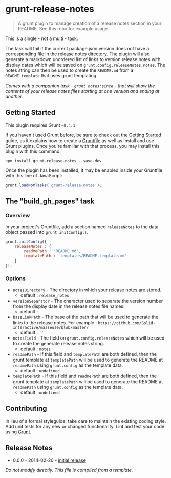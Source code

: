 # grunt-release-notes
> A grunt plugin to manage creation of a release notes section in your README. See this repo for example usage.

This is a single - not a multi - task.

The task will fail if the current package.json.version does not have a corresponding file in the release notes directory.
The plugin will also generate a markdown unordered list of links to version release notes with display dates which will
be saved on `grunt.config.releaseNotes.notes`. The notes string can then be used to create the `README.md` from a `README.template`
that uses grunt templating.

_Comes with a companion task - `grunt notes:since` -  that will show the contents of your release notes files starting at one version and ending at another._

## Getting Started
This plugin requires Grunt `~0.4.1`

If you haven't used [Grunt](http://gruntjs.com/) before, be sure to check out the [Getting Started](http://gruntjs.com/getting-started) guide, as it explains how to create a [Gruntfile](http://gruntjs.com/sample-gruntfile) as well as install and use Grunt plugins. Once you're familiar with that process, you may install this plugin with this command:

```shell
npm install grunt-release-notes --save-dev
```

Once the plugin has been installed, it may be enabled inside your Gruntfile with this line of JavaScript:

```js
grunt.loadNpmTasks('grunt-release-notes');
```

## The "build_gh_pages" task

### Overview
In your project's Gruntfile, add a section named `releaseNotes` to the data object passed into `grunt.initConfig()`.

```js
grunt.initConfig({
    releaseNotes : {
        readmePath : 'README.md',
        templatePath : 'templates/README.template.md'
    }
});
```

### Options
* `notesDirectory` - The directory in which your release notes are stored.
    * default : `release_notes`
* `versionSeparator` - The character used to separate the version number from the display date in the release notes file names.
    * default : `_`
* `baseLinkPath` - The base of the path that will be used to generate the links to the release notes. For example : `https://github.com/Solid-Interactive/masseuse/blob/master/`
    * default : `''`
* `notesField` - The field on `grunt.config.releaseNotes` which will be used to create the generate release notes string.
    * default : `notes`
* `readmePath` - If this field and `templatePath` are both defined, then the grunt template at `templatePath` will be used to generate the README at `readmePath` using `grunt.config` as the template data.
    * default : `undefined`
* `templatePath` - If this field and `readmePath` are both defined, then the grunt template at `templatePath` will be used to generate the README at `readmePath` using `grunt.config` as the template data.
    * default : `undefined`

## Contributing
In lieu of a formal styleguide, take care to maintain the existing coding style. Add unit tests for any new or changed functionality. Lint and test your code using [Grunt](http://gruntjs.com/).

## Release Notes
* 0.0.0 - 2014-02-20 - [initial release](http://test.comrelease_notes/0.0.0_2014-02-20.md)


_Do not modify directly. This file is compiled from a template._